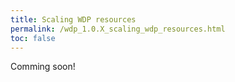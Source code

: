 ```yaml
---
title: Scaling WDP resources
permalink: /wdp_1.0.X_scaling_wdp_resources.html
toc: false
---
```


Comming soon!

